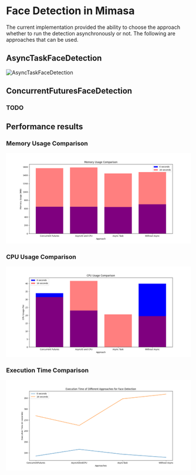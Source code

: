 # Face Detection in Mimasa

The current implementation provided the ability to choose the approach whether to run the detection asynchronously or not.
The following are approaches that can be used.

## AsyncTaskFaceDetection

![AsyncTaskFaceDetection](http://www.plantuml.com/plantuml/png/ZPJ1RjmW48RlVWgK4qHE7s2bL8bQzLYfKjGSgWWXFBiUbGKNXcxJfo_Wj3RPBEx9CFppySy0lWkaFCMZwJf2Ci3kmxFL3ofy_wGqV0G2JSwp6pQKeTodQ91efGTb28_GTLC2eCP9MM8gPqjAwMd8hjw4NLKP6IY7bwMIT5dx4mTmKgk9eeUY_PeZ7-R0MzgJHmA_I1_pF56xbT6RzslREoRH8g4o-1laoXqwookpegkccLC7TcmXSV5wpxgO7NCJM3u7zsX0T9NWOePerhBtwWX1_eWGWTtEQ-ZUVSdpZLHof8oS0Idr02JN8LwvsNPx1ZZRlZwogdbBMtgsTz5hdRvJw1a_uK1ZpqR0mqX2T1MZoVoFniaJqbZkGEx0jy_EmXExhZhJX7XGmujk3YqdeDCQGObokT9n8Lh4wXMsa9MmbB5myYPDtqMKAtvTG7zkuAa5-clje6W4pwyBk6SUA7ehuPU6AR-hSFlW8xGzpMVupuoJBj8KYMyUUHdmahVv1ZqOK06uQDpCfgp63H38k-TxOnxH3kvKxlmTs27_R_y0)

## ConcurrentFuturesFaceDetection

### TODO

## Performance results

### Memory Usage Comparison

![Memory Usage Comparison](../../data/images/tests/face_det_memusage_bar.png)

### CPU Usage Comparison

![CPU Usage Comparison](../../data/images/tests/face_det_cpuusage_bar.png)

### Execution Time Comparison

![Execution Time Comparison](../../data/images/tests/face_det_execution_time.png)
